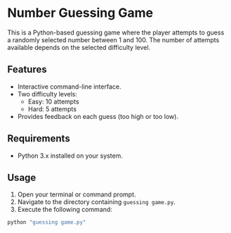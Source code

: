 # Number Guessing Game

This is a Python-based guessing game where the player attempts to guess a randomly selected number between 1 and 100. The number of attempts available depends on the selected difficulty level.

## Features

- Interactive command-line interface.
- Two difficulty levels:
  - Easy: 10 attempts
  - Hard: 5 attempts
- Provides feedback on each guess (too high or too low).

## Requirements

- Python 3.x installed on your system.

## Usage

1. Open your terminal or command prompt.
2. Navigate to the directory containing `guessing game.py`.
3. Execute the following command:

```bash
python "guessing game.py"
